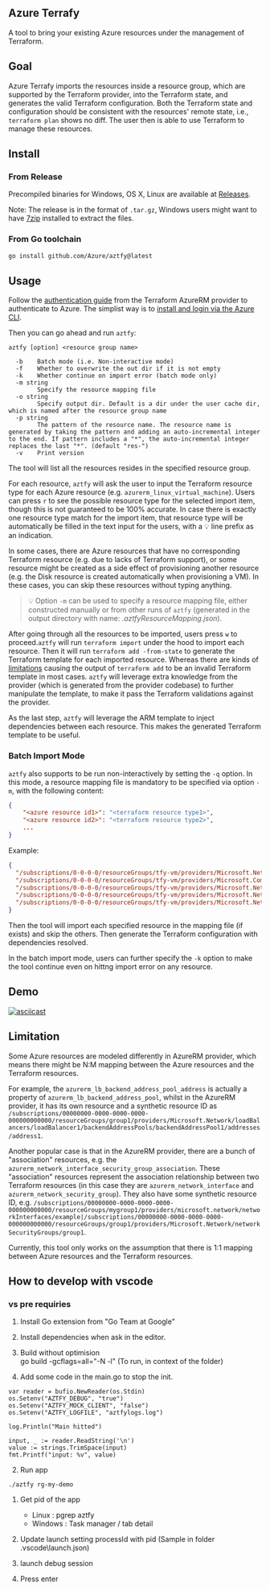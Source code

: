 ## Azure Terrafy

A tool to bring your existing Azure resources under the management of Terraform.

## Goal

Azure Terrafy imports the resources inside a resource group, which are supported by the Terraform provider, into the Terraform state, and generates the valid Terraform configuration. Both the Terraform state and configuration should be consistent with the resources' remote state, i.e., `terraform plan` shows no diff. The user then is able to use Terraform to manage these resources.

## Install

### From Release

Precompiled binaries for Windows, OS X, Linux are available at [Releases](https://github.com/Azure/aztfy/releases).

Note: The release is in the format of `.tar.gz`, Windows users might want to have [7zip](https://www.7-zip.org/download.html) installed to extract the files.

### From Go toolchain

```bash
go install github.com/Azure/aztfy@latest
```

## Usage

Follow the [authentication guide](https://registry.terraform.io/providers/hashicorp/azurerm/latest/docs#authenticating-to-azure) from the Terraform AzureRM provider to authenticate to Azure. The simplist way is to [install and login via the Azure CLI](https://registry.terraform.io/providers/hashicorp/azurerm/latest/docs/guides/azure_cli).

Then you can go ahead and run `aztfy`:

```shell
aztfy [option] <resource group name>

  -b    Batch mode (i.e. Non-interactive mode)
  -f    Whether to overwrite the out dir if it is not empty
  -k    Whether continue on import error (batch mode only)
  -m string
        Specify the resource mapping file
  -o string
        Specify output dir. Default is a dir under the user cache dir, which is named after the resource group name
  -p string
        The pattern of the resource name. The resource name is generated by taking the pattern and adding an auto-incremental integer to the end. If pattern includes a "*", the auto-incremental integer replaces the last "*". (default "res-")
  -v    Print version
```

The tool will list all the resources resides in the specified resource group.

For each resource, `aztfy` will ask the user to input the Terraform resource type for each Azure resource (e.g. `azurerm_linux_virtual_machine`). Users can press `r` to see the possible resource type for the selected import item, though this is not guaranteed to be 100% accurate. In case there is exactly one resource type match for the import item, that resource type will be automatically be filled in the text input for the users, with a 💡 line prefix as an indication.

In some cases, there are Azure resources that have no corresponding Terraform resource (e.g. due to lacks of Terraform support), or some resource might be created as a side effect of provisioning another resource (e.g. the Disk resource is created automatically when provisioning a VM). In these cases, you can skip these resources without typing anything.

> 💡 Option `-m` can be used to specify a resource mapping file, either constructed manually or from other runs of `aztfy` (generated in the output directory with name: _.aztfyResourceMapping.json_).

After going through all the resources to be imported, users press `w` to proceed.`aztfy` will run `terraform import` under the hood to import each resource. Then it will run `terraform add -from-state` to generate the Terraform template for each imported resource. Whereas there are kinds of [limitations](https://github.com/apparentlymart/terrafy/blob/main/docs/quirks.md) causing the output of `terraform add` to be an invalid Terraform template in most cases. `aztfy` will leverage extra knowledge from the provider (which is generated from the provider codebase) to further manipulate the template, to make it pass the Terraform validations against the provider.

As the last step, `aztfy` will leverage the ARM template to inject dependencies between each resource. This makes the generated Terraform template to be useful.

### Batch Import Mode

`aztfy` also supports to be run non-interactively by setting the `-q` option. In this mode, a resource mapping file is mandatory to be specified via option `-m`, with the following content:

```json
{
    "<azure resource id1>": "<terraform resource type1>",
    "<azure resource id2>": "<terraform resource type2>",
    ...
}
```

Example:

```json
{
  "/subscriptions/0-0-0-0/resourceGroups/tfy-vm/providers/Microsoft.Network/virtualNetworks/example-network": "azurerm_virtual_network",
  "/subscriptions/0-0-0-0/resourceGroups/tfy-vm/providers/Microsoft.Compute/virtualMachines/example-machine": "azurerm_linux_virtual_machine",
  "/subscriptions/0-0-0-0/resourceGroups/tfy-vm/providers/Microsoft.Network/networkInterfaces/example-nic": "azurerm_network_interface",
  "/subscriptions/0-0-0-0/resourceGroups/tfy-vm/providers/Microsoft.Network/networkInterfaces/example-nic1": "azurerm_network_interface",
  "/subscriptions/0-0-0-0/resourceGroups/tfy-vm/providers/Microsoft.Network/virtualNetworks/example-network/subnets/internal": "azurerm_subnet"
}
```

Then the tool will import each specified resource in the mapping file (if exists) and skip the others. Then generate the Terraform configuration with dependencies resolved.

In the batch import mode, users can further specify the `-k` option to make the tool continue even on hittng import error on any resource.

## Demo

[![asciicast](https://asciinema.org/a/jZU8De8Kok98zBVyMTtktDQnO.svg)](https://asciinema.org/a/jZU8De8Kok98zBVyMTtktDQnO)

## Limitation

Some Azure resources are modeled differently in AzureRM provider, which means there might be N:M mapping between the Azure resources and the Terraform resources.

For example, the `azurerm_lb_backend_address_pool_address` is actually a property of `azurerm_lb_backend_address_pool`, whilst in the AzureRM provider, it has its own resource and a synthetic resource ID as `/subscriptions/00000000-0000-0000-0000-000000000000/resourceGroups/group1/providers/Microsoft.Network/loadBalancers/loadBalancer1/backendAddressPools/backendAddressPool1/addresses/address1`.

Another popular case is that in the AzureRM provider, there are a bunch of "association" resources, e.g. the `azurerm_network_interface_security_group_association`. These "association" resources represent the association relationship between two Terraform resources (in this case they are `azurerm_network_interface` and `azurerm_network_security_group`). They also have some synthetic resource ID, e.g. `/subscriptions/00000000-0000-0000-0000-000000000000/resourceGroups/mygroup1/providers/microsoft.network/networkInterfaces/example|/subscriptions/00000000-0000-0000-0000-000000000000/resourceGroups/group1/providers/Microsoft.Network/networkSecurityGroups/group1`.

Currently, this tool only works on the assumption that there is 1:1 mapping between Azure resources and the Terraform resources.

## How to develop with vscode

### vs pre requiries

1. Install Go extension from "Go Team at Google"

1. Install dependencies when ask in the editor.

1. Build without optimision  
    go build -gcflags=all="-N -l"
   (To run, in context of the folder)

1. Add some code in the main.go to stop the init.

```
var reader = bufio.NewReader(os.Stdin)
os.Setenv("AZTFY_DEBUG", "true")
os.Setenv("AZTFY_MOCK_CLIENT", "false")
os.Setenv("AZTFY_LOGFILE", "aztfylogs.log")

log.Println("Main hitted")

input, _ := reader.ReadString('\n')
value := strings.TrimSpace(input)
fmt.Printf("input: %v", value)
```

2. Run app

```
./aztfy rg-my-demo
```

1. Get pid of the app

   - Linux : pgrep aztfy
   - Windows : Task manager / tab detail

2. Update launch setting processId with pid
   (Sample in folder .vscode\launch.json)

3. launch debug session

4. Press enter
